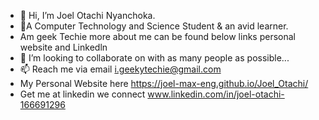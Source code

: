 - 👋 Hi, I’m Joel Otachi Nyanchoka.
- 🌱A Computer Technology and Science Student & an avid learner.
- Am geek Techie more about me can be found below links personal website and Linkedln
- 💞️ I’m looking to collaborate on with as many people as possible...
- 📫 Reach me via email i.geekytechie@gmail.com
- My Personal Website here https://joel-max-eng.github.io/Joel_Otachi/
- Get me at linkedin we connect www.linkedin.com/in/joel-otachi-166691296

<!---
Joel Otachi is a ✨ special ✨ repository because its `README.md` (this file) appears on your GitHub profile.
You can click the Preview link to take a look at your changes.
--->

